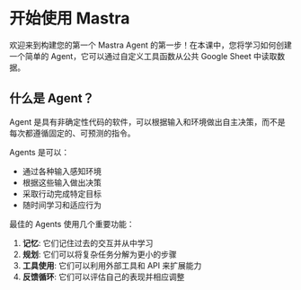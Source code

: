 # 开始使用 Mastra

欢迎来到构建您的第一个 Mastra Agent 的第一步！在本课中，您将学习如何创建一个简单的 Agent，它可以通过自定义工具函数从公共 Google Sheet 中读取数据。

## 什么是 Agent？

Agent 是具有非确定性代码的软件，可以根据输入和环境做出自主决策，而不是每次都遵循固定的、可预测的指令。

Agents 是可以：

- 通过各种输入感知环境
- 根据这些输入做出决策
- 采取行动完成特定目标
- 随时间学习和适应行为

最佳的 Agents 使用几个重要功能：

1. **记忆**: 它们记住过去的交互并从中学习
2. **规划**: 它们可以将复杂任务分解为更小的步骤
3. **工具使用**: 它们可以利用外部工具和 API 来扩展能力
4. **反馈循环**: 它们可以评估自己的表现并相应调整